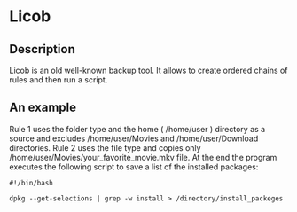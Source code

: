 # Licob
## Description
Licob is an old well-known backup tool. It allows to create ordered chains of rules and then run a script.
## An example
Rule 1 uses the folder type and the home ( /home/user ) directory as a source and excludes /home/user/Movies and /home/user/Download directories.
Rule 2 uses the file type and copies only /home/user/Movies/your_favorite_movie.mkv file.
At the end the program executes the following script to save a list of the installed packages:
```
#!/bin/bash

dpkg --get-selections | grep -w install > /directory/install_packeges
```